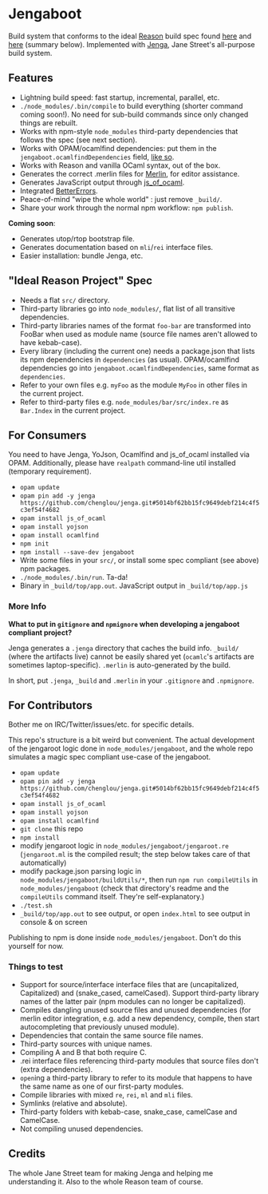 # Jengaboot

Build system that conforms to the ideal [Reason](https://github.com/facebook/reason) build spec found [here](https://github.com/facebook/reason/wiki/Reason-Project:-Proposal-For-Unifying-Local-Development-And-Package-Manement) and [here](https://github.com/facebook/reason/wiki/The-Ideal-Package-Sandbox) (summary below). Implemented with [Jenga](https://github.com/janestreet/jenga), Jane Street's all-purpose build system.

## Features

- Lightning build speed: fast startup, incremental, parallel, etc.
- `./node_modules/.bin/compile` to build everything (shorter command coming soon!). No need for sub-build commands since only changed things are rebuilt.
- Works with npm-style `node_modules` third-party dependencies that follows the spec (see next section).
- Works with OPAM/ocamlfind dependencies: put them in the `jengaboot.ocamlfindDependencies` field, [like so](https://github.com/chenglou/jengaboot/blob/e4a8860617b1c27f0faeeb40082476a22c5e07df/package.json#L28).
- Works with Reason and vanilla OCaml syntax, out of the box.
- Generates the correct .merlin files for [Merlin](https://github.com/the-lambda-church/merlin), for editor assistance.
- Generates JavaScript output through [js_of_ocaml](http://ocsigen.org/js_of_ocaml/).
- Integrated [BetterErrors](https://github.com/npm-ml/BetterErrors).
- Peace-of-mind "wipe the whole world" : just remove `_build/`.
- Share your work through the normal npm workflow: `npm publish`.

**Coming soon**:
- Generates utop/rtop bootstrap file.
- Generates documentation based on `mli`/`rei` interface files.
- Easier installation: bundle Jenga, etc.

## "Ideal Reason Project" Spec

- Needs a flat `src/` directory.
- Third-party libraries go into `node_modules/`, flat list of all transitive dependencies.
- Third-party libraries names of the format `foo-bar` are transformed into FooBar when used as module name (source file names aren't allowed to have kebab-case).
- Every library (including the current one) needs a package.json that lists its npm dependencies in `dependencies` (as usual). OPAM/ocamlfind dependencies go into `jengaboot.ocamlfindDependencies`, same format as `dependencies`.
- Refer to your own files e.g. `myFoo` as the module `MyFoo` in other files in the current project.
- Refer to third-party files e.g. `node_modules/bar/src/index.re` as `Bar.Index` in the current project.

## For Consumers

You need to have Jenga, YoJson, Ocamlfind and js_of_ocaml installed via OPAM. Additionally, please have `realpath` command-line util installed (temporary requirement).
- `opam update`
- `opam pin add -y jenga https://github.com/chenglou/jenga.git#5014bf62bb15fc9649debf214c4f5c3ef54f4682`
- `opam install js_of_ocaml`
- `opam install yojson`
- `opam install ocamlfind`
- `npm init`
- `npm install --save-dev jengaboot`
- Write some files in your `src/`, or install some spec compliant (see above) npm packages.
- `./node_modules/.bin/run`. Ta-da!
- Binary in `_build/top/app.out`. JavaScript output in `_build/top/app.js`

### More Info
**What to put in `gitignore` and `npmignore` when developing a jengaboot compliant project?**

Jenga generates a `.jenga` directory that caches the build info. `_build/` (where the artifacts live) cannot be easily shared yet (`ocamlc`'s artifacts are sometimes laptop-specific). `.merlin` is auto-generated by the build.

In short, put `.jenga`, `_build` and `.merlin` in your `.gitignore` and `.npmignore`.

## For Contributors
Bother me on IRC/Twitter/issues/etc. for specific details.

This repo's structure is a bit weird but convenient. The actual development of the jengaroot logic done in `node_modules/jengaboot`, and the whole repo simulates a magic spec compliant use-case of the jengaboot.

- `opam update`
- `opam pin add -y jenga https://github.com/chenglou/jenga.git#5014bf62bb15fc9649debf214c4f5c3ef54f4682`
- `opam install js_of_ocaml`
- `opam install yojson`
- `opam install ocamlfind`
- `git clone` this repo
- `npm install`
- modify jengaroot logic in `node_modules/jengaboot/jengaroot.re` (`jengaroot.ml` is the compiled result; the step below takes care of that automatically)
- modify package.json parsing logic in `node_modules/jengaboot/buildUtils/*`, then run `npm run compileUtils` in `node_modules/jengaboot` (check that directory's readme and the `compileUtils` command itself. They're self-explanatory.)
- `./test.sh`
- `_build/top/app.out` to see output, or open `index.html` to see output in console & on screen

Publishing to npm is done inside `node_modules/jengaboot`. Don't do this yourself for now.

### Things to test
- Support for source/interface interface files that are (uncapitalized, Capitalized) and (snake_cased, camelCased). Support third-party library names of the latter pair (npm modules can no longer be capitalized).
- Compiles dangling unused source files and unused dependencies (for merlin editor integration, e.g. add a new dependency, compile, then start autocompleting that previously unused module).
- Dependencies that contain the same source file names.
- Third-party sources with unique names.
- Compiling A and B that both require C.
- .rei interface files referencing third-party modules that source files don't (extra dependencies).
- `open`ing a third-party library to refer to its module that happens to have the same name as one of our first-party modules.
- Compile libraries with mixed `re`, `rei`, `ml` and `mli` files.
- Symlinks (relative and absolute).
- Third-party folders with kebab-case, snake_case, camelCase and CamelCase.
- Not compiling unused dependencies.

## Credits
The whole Jane Street team for making Jenga and helping me understanding it. Also to the whole Reason team of course.

